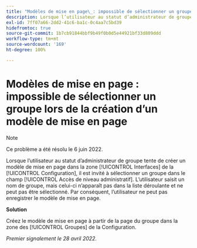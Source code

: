 ```yaml
---
title: "Modèles de mise en page\_: impossible de sélectionner un groupe lors de la création d’un “modèle de mise en page”"
description: Lorsque l’utilisateur au statut d’administrateur de groupe tente de créer un modèle de mise en page dans la zone [!UICONTROL Interfaces] de la Configuration, il est invité à sélectionner un groupe dans le champ [!UICONTROL Accès de niveau administratif]. L’utilisateur saisit un nom de groupe, mais celui-ci n’apparaît pas dans la liste déroulante et ne peut pas être sélectionné. Par conséquent, l’utilisateur ne peut pas enregistrer le modèle de mise en page.
exl-id: 7ff07a66-2dd2-41c6-ba1c-0c4aa7c5bd39
hidefromtoc: true
source-git-commit: 1b7cb91844bbf9b49f0b0d5e44921bf33d809ddd
workflow-type: tm+mt
source-wordcount: '169'
ht-degree: 100%

---
```


# Modèles de mise en page : impossible de sélectionner un groupe lors de la création d’un modèle de mise en page

>[!NOTE]
>
>Ce problème a été résolu le 6 juin 2022.

Lorsque l’utilisateur au statut d’administrateur de groupe tente de créer un modèle de mise en page dans la zone [!UICONTROL Interfaces] de la [!UICONTROL Configuration], il est invité à sélectionner un groupe dans le champ [!UICONTROL Accès de niveau administratif]. L’utilisateur saisit un nom de groupe, mais celui-ci n’apparaît pas dans la liste déroulante et ne peut pas être sélectionné. Par conséquent, l’utilisateur ne peut pas enregistrer le modèle de mise en page.

**Solution**

Créez le modèle de mise en page à partir de la page du groupe dans la zone des [!UICONTROL Groupes] de la Configuration.

_Premier signalement le 28 avril 2022._
